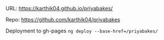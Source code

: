 URL:
https://karthik04.github.io/priyabakes/

Repo:
https://github.com/karthik04/priyabakes

Deployment to gh-pages
`ng deploy --base-href=/priyabakes/`